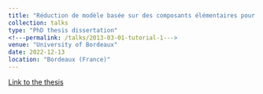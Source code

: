 ```yaml
---
title: "Réduction de modèle basée sur des composants élémentaires pour des systèmes Thermo-Hydro-Mécaniques."
collection: talks
type: "PhD thesis dissertation"
<!---permalink: /talks/2013-03-01-tutorial-1--->
venue: "University of Bordeaux"
date: 2022-12-13
location: "Bordeaux (France)"
---
```


[Link to the thesis](https://theses.hal.science/tel-04006932/document)

